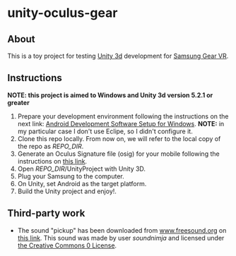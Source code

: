 # unity-oculus-gear

## About

This is a toy project for testing [Unity 3d](https://unity3d.com) development for [Samsung Gear VR](https://www.oculus.com/en-us/gear-vr/).

## Instructions

**NOTE: this project is aimed to Windows and Unity 3d version 5.2.1 or greater**

1. Prepare your development environment following the instructions on the next link: [Android Development Software Setup for Windows](https://developer.oculus.com/documentation/mobilesdk/latest/concepts/mobile-dev-setup-android-win/). **NOTE:** in my particular case I don't use Eclipe, so I didn't configure it.
2. Clone this repo locally. From now on, we will refer to the local copy of the repo as *REPO_DIR*.
3. Generate an Oculus Signature file (osig) for your mobile following the instructions on [this link](https://developer.oculus.com/osig/).
4. Open *REPO_DIR*/UnityProject with Unity 3D.
5. Plug your Samsung to the computer.
6. On Unity, set Android as the target platform.
7. Build the Unity project and enjoy!.

## Third-party work

- The sound "pickup" has been downloaded from www.freesound.org on [this link](https://www.freesound.org/people/soundnimja/sounds/173324/). This sound was made by user *soundnimja* and licensed under [the Creative Commons 0 License](http://creativecommons.org/publicdomain/zero/1.0/).
